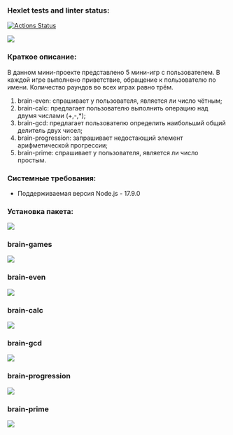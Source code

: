 ### Hexlet tests and linter status:

[![Actions Status](https://github.com/VikkyAblaeva/frontend-project-lvl1/workflows/hexlet-check/badge.svg)](https://github.com/VikkyAblaeva/frontend-project-lvl1/actions)

<a href="https://codeclimate.com/github/VikkyAblaeva/frontend-project-lvl1/maintainability"><img src="https://api.codeclimate.com/v1/badges/eadc0edf69c877e318cc/maintainability" /></a>

<h3>Краткое описание:</h3>

<p>В данном мини-проекте представлено 5 мини-игр с пользователем. В каждой игре выполнено приветствие, обращение к пользователю по имени. Количество раундов во всех играх равно трём.
</p>
<ol>
    <li>brain-even: спрашивает у пользователя, является ли число чётным;</li>
    <li>brain-calc: предлагает пользователю выполнить операцию над двумя числами (+,-,*);</li>
    <li>brain-gcd: предлагает пользователю определить наибольший общий делитель двух чисел;</li>
    <li>brain-progression: запрашивает недостающий элемент арифметической прогрессии;</li>
    <li>brain-prime: спрашивает у пользователя, является ли число простым.</li>
</ol>

<h3>Системные требования:</h3>
<ul>
    <li>Поддерживаемая версия Node.js - 17.9.0</li>
</ul>

<h3>Установка пакета:</h3>

<a href="https://asciinema.org/a/9IUVcQBbhQWh1JHeh39266OXJ" target="_blank"><img src="https://asciinema.org/a/9IUVcQBbhQWh1JHeh39266OXJ.svg"></a>

<h3>brain-games</h3>

<a href="https://asciinema.org/a/CvQcQV2TvQmFz6Ua6z5n4t1fk" target="_blank"><img src="https://asciinema.org/a/CvQcQV2TvQmFz6Ua6z5n4t1fk.svg"></a>

<h3>brain-even</h3>

<a href="https://asciinema.org/a/lSPDmolsSUCT745hoIqzAwo0I" target="_blank"><img src="https://asciinema.org/a/lSPDmolsSUCT745hoIqzAwo0I.svg"></a>

<h3>brain-calc</h3>

<a href="https://asciinema.org/a/ohe29GzeSUjWPkCBe5yZqkzn1" target="_blank"><img src="https://asciinema.org/a/ohe29GzeSUjWPkCBe5yZqkzn1.svg"></a>

<h3>brain-gcd</h3>

<a href="https://asciinema.org/a/I24EE6ggsLvPnL2GLdLRb9Fw1" target="_blank"><img src="https://asciinema.org/a/I24EE6ggsLvPnL2GLdLRb9Fw1.svg"></a>

<h3>brain-progression</h3>

<a href="https://asciinema.org/a/kkS0x72UcQLWBIwL1qLyOdFKi" target="_blank"><img src="https://asciinema.org/a/kkS0x72UcQLWBIwL1qLyOdFKi.svg"></a>

<h3>brain-prime</h3>

<a href="https://asciinema.org/a/1KfGPREJEfuHHHKFrpKqkk5bK" target="_blank"><img src="https://asciinema.org/a/1KfGPREJEfuHHHKFrpKqkk5bK.svg"></a>
